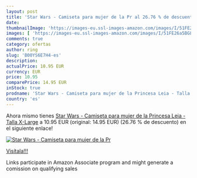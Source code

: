```yaml
---
layout: post
title: 'Star Wars - Camiseta para mujer de la Pr al 26.76 % de descuento'
date: 
thumbnailImage: 'https://images-eu.ssl-images-amazon.com/images/I/51FE26a5BGL._SL200_.jpg'
images: [ 'https://images-eu.ssl-images-amazon.com/images/I/51FE26a5BGL._SL200_.jpg' ]
comments: true
category: ofertas
author: ring
slug: 'B00YS6E7H4-es'
description:
actualPrice: 10.95 EUR
currency: EUR
price: 10.95
comparePrice: 14.95 EUR
inStock: true
prodname: 'Star Wars - Camiseta para mujer de la Princesa Leia - Talla X-Large'
country: 'es'
---
```


Ahora mismo tienes [Star Wars - Camiseta para mujer de la Princesa Leia - Talla X-Large](https://www.amazon.es/dp/B00YS6E7H4/?tag=tolees-21) a 10.95 EUR (original: 14.95 EUR) (26.76 %  de descuento) en el siguiente enlace!

[![Star Wars - Camiseta para mujer de la Pr](https://images-eu.ssl-images-amazon.com/images/I/51FE26a5BGL._SL200_.jpg)](https://www.amazon.es/dp/B00YS6E7H4/?tag=tolees-21)

[Visítala!!!](https://www.amazon.es/dp/B00YS6E7H4/?tag=tolees-21)

Links participate in Amazon Associate program and might generate a comission on qualifying sales

